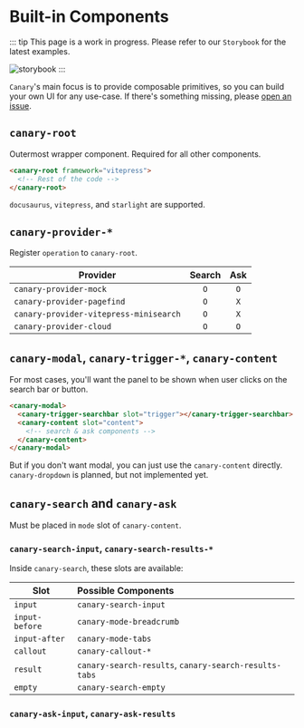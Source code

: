 # Built-in Components

::: tip
This page is a work in progress.
Please refer to our `Storybook` for the latest examples.

![storybook](https://raw.githubusercontent.com/storybooks/brand/master/badge/badge-storybook.svg)
:::

`Canary`'s main focus is to provide composable primitives, so you can build your own UI for any use-case.
If there's something missing, please [open an issue](https://github.com/fastrepl/canary/issues/new).

## `canary-root`

Outermost wrapper component. Required for all other components.

```html
<canary-root framework="vitepress">
  <!-- Rest of the code -->
</canary-root>
```

`docusaurus`, `vitepress`, and `starlight` are supported.

## `canary-provider-*`

Register `operation` to `canary-root`.

| Provider                               | Search | Ask |
| -------------------------------------- | :----: | :-: |
| `canary-provider-mock`                 |  `O`   | `O` |
| `canary-provider-pagefind`             |  `O`   | `X` |
| `canary-provider-vitepress-minisearch` |  `O`   | `X` |
| `canary-provider-cloud`                |  `O`   | `O` |

## `canary-modal`, `canary-trigger-*`, `canary-content`

For most cases, you'll want the panel to be shown when user clicks on the search bar or button.

```html
<canary-modal>
  <canary-trigger-searchbar slot="trigger"></canary-trigger-searchbar>
  <canary-content slot="content">
    <!-- search & ask components -->
  </canary-content>
</canary-modal>
```

But if you don't want modal, you can just use the `canary-content` directly. `canary-dropdown` is planned, but not implemented yet.

## `canary-search` and `canary-ask`

Must be placed in `mode` slot of `canary-content`.

### `canary-search-input`, `canary-search-results-*`

Inside `canary-search`, these slots are available:

| Slot           | Possible Components                                   |
| -------------- | :---------------------------------------------------- |
| `input`        | `canary-search-input`                                 |
| `input-before` | `canary-mode-breadcrumb`                              |
| `input-after`  | `canary-mode-tabs`                                    |
| `callout`      | `canary-callout-*`                                    |
| `result`       | `canary-search-results`, `canary-search-results-tabs` |
| `empty`        | `canary-search-empty`                                 |

### `canary-ask-input`, `canary-ask-results`
